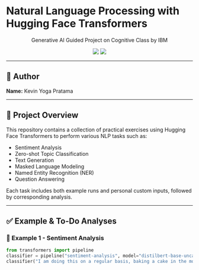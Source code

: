 # Natural Language Processing with Hugging Face Transformers  
<p align="center">Generative AI Guided Project on Cognitive Class by IBM</p>

<div align="center">

<img src="https://img.shields.io/badge/python-3670A0?style=for-the-badge&logo=python&logoColor=ffdd54">  
<img src="https://img.shields.io/badge/PyTorch-%23EE4C2C.svg?style=for-the-badge&logo=PyTorch&logoColor=white">

</div>

---

## 👤 Author
**Name:** Kevin Yoga Pratama

---

## 📌 Project Overview

This repository contains a collection of practical exercises using Hugging Face Transformers to perform various NLP tasks such as:

- Sentiment Analysis
- Zero-shot Topic Classification
- Text Generation
- Masked Language Modeling
- Named Entity Recognition (NER)
- Question Answering

Each task includes both example runs and personal custom inputs, followed by corresponding analysis.

---

## ✅ Example & To-Do Analyses

### 🔹 Example 1 - Sentiment Analysis
```python
from transformers import pipeline
classifier = pipeline("sentiment-analysis", model="distilbert-base-uncased-finetuned-sst-2-english")
classifier("I am doing this on a regular basis, baking a cake in the morning!")
